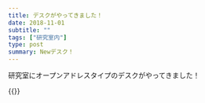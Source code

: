 ```yaml
---
title: デスクがやってきました！
date: 2018-11-01
subtitle: ""
tags: ["研究室内"]
type: post
summary: Newデスク！
---
```


研究室にオープンアドレスタイプのデスクがやってきました！
<!--more-->

{{<gallery >}}
